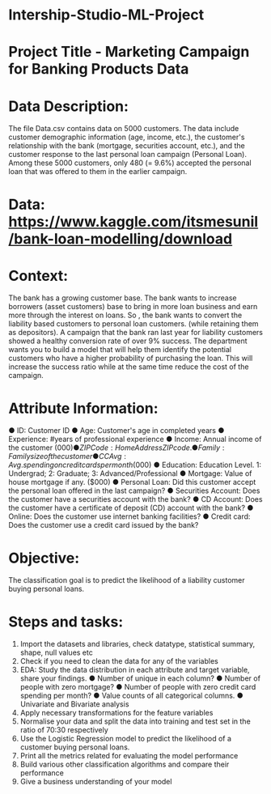 # Intership-Studio-ML-Project

# Project Title - Marketing Campaign for Banking Products Data

# Data Description:
The file Data.csv contains data on 5000 customers. The data include customer demographic information (age, income, etc.), the customer's relationship with the bank 
(mortgage, securities account, etc.), and the customer response to the last personal loan campaign (Personal Loan).
Among these 5000 customers, only 480 (= 9.6%) accepted the personal loan that was
offered to them in the earlier campaign.

# Data: https://www.kaggle.com/itsmesunil/bank-loan-modelling/download

# Context:
The bank has a growing customer base. The bank wants to increase borrowers (asset customers) base to bring in more loan business and earn more through the interest on
loans. So , the bank wants to convert the liability based customers to personal loan customers. (while retaining them as depositors). A campaign that the bank ran last year
for liability customers showed a healthy conversion rate of over 9% success. The department wants you to build a model that will help them identify the potential
customers who have a higher probability of purchasing the loan. This will increase the success ratio while at the same time reduce the cost of the campaign.

# Attribute Information:
● ID: Customer ID
● Age: Customer's age in completed years
● Experience: #years of professional experience
● Income: Annual income of the customer ($000)
● ZIP Code: Home Address ZIP code.
● Family: Family size of the customer
● CCAvg: Avg. spending on credit cards per month ($000)
● Education: Education Level. 1: Undergrad; 2: Graduate; 3:
Advanced/Professional
● Mortgage: Value of house mortgage if any. ($000)
● Personal Loan: Did this customer accept the personal loan offered in the last
campaign?
● Securities Account: Does the customer have a securities account with the bank?
● CD Account: Does the customer have a certificate of deposit (CD) account with
the bank?
● Online: Does the customer use internet banking facilities?
● Credit card: Does the customer use a credit card issued by the bank?

# Objective:
The classification goal is to predict the likelihood of a liability customer buying personal
loans.

# Steps and tasks:
1. Import the datasets and libraries, check datatype, statistical summary, shape, null
values etc
2. Check if you need to clean the data for any of the variables
3. EDA: Study the data distribution in each attribute and target variable, share your
findings.
  ● Number of unique in each column?
  ● Number of people with zero mortgage?
  ● Number of people with zero credit card spending per month?
  ● Value counts of all categorical columns.
  ● Univariate and Bivariate analysis
4. Apply necessary transformations for the feature variables
5. Normalise your data and split the data into training and test set in the ratio of 70:30
respectively
6. Use the Logistic Regression model to predict the likelihood of a customer buying
personal loans.
7. Print all the metrics related for evaluating the model performance
8. Build various other classification algorithms and compare their performance
9. Give a business understanding of your model
